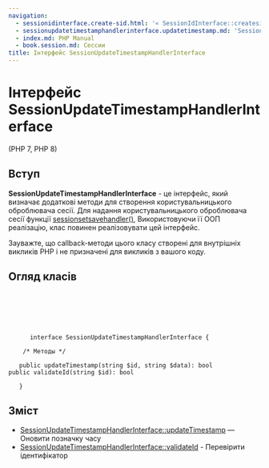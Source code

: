 ```yaml
---
navigation:
  - sessionidinterface.create-sid.html: '« SessionIdInterface::createsid'
  - sessionupdatetimestamphandlerinterface.updatetimestamp.md: 'SessionUpdateTimestampHandlerInterface::updateTimestamp »'
  - index.md: PHP Manual
  - book.session.md: Сессии
title: Інтерфейс SessionUpdateTimestampHandlerInterface
---
```

# Інтерфейс SessionUpdateTimestampHandlerInterface

(PHP 7, PHP 8)

## Вступ

**SessionUpdateTimestampHandlerInterface** - це інтерфейс, який визначає додаткові методи для створення користувальницького оброблювача сесії. Для надання користувальницького оброблювача сесії функції [sessionsetsavehandler()](function.session-set-save-handler.md), Використовуючи її ООП реалізацію, клас повинен реалізовувати цей інтерфейс.

Зауважте, що callback-методи цього класу створені для внутрішніх викликів PHP і не призначені для викликів з вашого коду.

## Огляд класів

```classsynopsis

     
    

    
     
      interface SessionUpdateTimestampHandlerInterface {

    /* Методы */
    
   public updateTimestamp(string $id, string $data): bool
public validateId(string $id): bool

   }
```

## Зміст

-   [SessionUpdateTimestampHandlerInterface::updateTimestamp](sessionupdatetimestamphandlerinterface.updatetimestamp.md) — Оновити позначку часу
-   [SessionUpdateTimestampHandlerInterface::validateId](sessionupdatetimestamphandlerinterface.validateid.md) - Перевірити ідентифікатор
